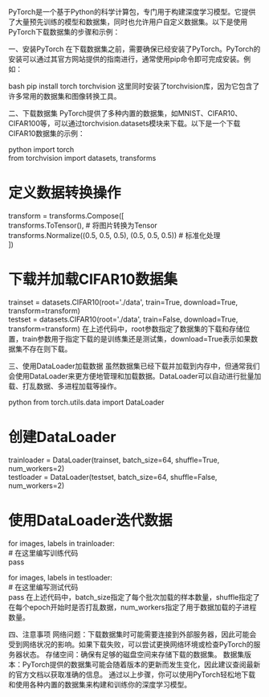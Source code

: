 PyTorch是一个基于Python的科学计算包，专门用于构建深度学习模型。它提供了大量预先训练的模型和数据集，同时也允许用户自定义数据集。以下是使用PyTorch下载数据集的步骤和示例：

一、安装PyTorch
在下载数据集之前，需要确保已经安装了PyTorch。PyTorch的安装可以通过其官方网站提供的指南进行，通常使用pip命令即可完成安装。例如：

bash
pip install torch torchvision
这里同时安装了torchvision库，因为它包含了许多常用的数据集和图像转换工具。

二、下载数据集
PyTorch提供了多种内置的数据集，如MNIST、CIFAR10、CIFAR100等，可以通过torchvision.datasets模块来下载。以下是一个下载CIFAR10数据集的示例：

python
import torch  
from torchvision import datasets, transforms  
  
# 定义数据转换操作  
transform = transforms.Compose([  
    transforms.ToTensor(),  # 将图片转换为Tensor  
    transforms.Normalize((0.5, 0.5, 0.5), (0.5, 0.5, 0.5))  # 标准化处理  
])  
  
# 下载并加载CIFAR10数据集  
trainset = datasets.CIFAR10(root='./data', train=True, download=True, transform=transform)  
testset = datasets.CIFAR10(root='./data', train=False, download=True, transform=transform)
在上述代码中，root参数指定了数据集的下载和存储位置，train参数用于指定下载的是训练集还是测试集，download=True表示如果数据集不存在则下载。

三、使用DataLoader加载数据
虽然数据集已经下载并加载到内存中，但通常我们会使用DataLoader来更方便地管理和加载数据。DataLoader可以自动进行批量加载、打乱数据、多进程加载等操作。

python
from torch.utils.data import DataLoader  
  
# 创建DataLoader  
trainloader = DataLoader(trainset, batch_size=64, shuffle=True, num_workers=2)  
testloader = DataLoader(testset, batch_size=64, shuffle=False, num_workers=2)  
  
# 使用DataLoader迭代数据  
for images, labels in trainloader:  
    # 在这里编写训练代码  
    pass  
  
for images, labels in testloader:  
    # 在这里编写测试代码  
    pass
在上述代码中，batch_size指定了每个批次加载的样本数量，shuffle指定了在每个epoch开始时是否打乱数据，num_workers指定了用于数据加载的子进程数量。

四、注意事项
网络问题：下载数据集时可能需要连接到外部服务器，因此可能会受到网络状况的影响。如果下载失败，可以尝试更换网络环境或检查PyTorch的服务器状态。
存储空间：确保有足够的磁盘空间来存储下载的数据集。
数据集版本：PyTorch提供的数据集可能会随着版本的更新而发生变化，因此建议查阅最新的官方文档以获取准确的信息。
通过以上步骤，你可以使用PyTorch轻松地下载和使用各种内置的数据集来构建和训练你的深度学习模型。